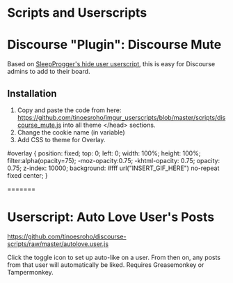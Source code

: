 Scripts and Userscripts
=======

# Discourse "Plugin": Discourse Mute

Based on [SleepProgger's hide user userscript](https://github.com/SleepProgger/imgur_userscripts/blob/master/scripts/imgur_hide_user.user.js), this is easy for Discourse admins to add to their board.

## Installation

1. Copy and paste the code from here: https://github.com/tinoesroho/imgur_userscripts/blob/master/scripts/discourse_mute.js into all theme \</head> sections.
2. Change the cookie name (in variable)
3. Add CSS to theme for Overlay.

#overlay {
    position: fixed;
    top: 0;
    left: 0;
    width: 100%;
    height: 100%;
    filter:alpha(opacity=75);
    -moz-opacity:0.75;
    -khtml-opacity: 0.75;
    opacity: 0.75;
    z-index: 10000;
    background: #fff url("INSERT_GIF_HERE") no-repeat fixed center; 
}

=======

# Userscript: Auto Love User's Posts

https://github.com/tinoesroho/discourse-scripts/raw/master/autolove.user.js

Click the toggle icon to set up auto-like on a user. From then on, any posts from that user will automatically be liked. Requires Greasemonkey or Tampermonkey.

